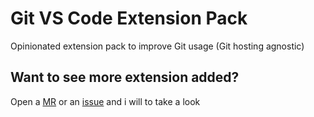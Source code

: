 # Git VS Code Extension Pack

Opinionated extension pack to improve Git usage (Git hosting agnostic)

## Want to see more extension added?

Open a [MR][merge-request-url] or an [issue][issue-url] and i will to take a look

[merge-request-url]: https://gitlab.com/pinage404/pinage404-vscode-extension-packs/-/merge_requests
[issue-url]: https://gitlab.com/pinage404/pinage404-vscode-extension-packs/-/issues
